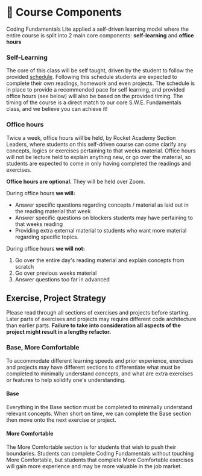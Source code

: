 # 🧩 Course Components

Coding Fundamentals Lite applied a self-driven learning model where the entire course is split into 2 main core components: **self-learning** and **office hours**

### Self-Learning

The core of this class will be self taught, driven by the student to follow the provided [schedule](broken-reference). Following this schedule students are expected to complete their own readings, homework and even projects. The schedule is in place to provide a recommended pace for self learning, and provided office hours (see below) will also be based on the provided timing. The timing of the course is a direct match to our core S.W.E. Fundamentals class, and we believe you can achieve it!

### **Office hours**

Twice a week, office hours will be held, by Rocket Academy Section Leaders, where students on this self-driven course can come clarify any concepts, logics or exercises pertaining to that weeks material. Office hours will not be lecture held to explain anything new, or go over the material, so students are expected to come in only having completed the readings and exercises.&#x20;

**Office hours are optional.** They will be held over Zoom.

During office hours **we will:**

* Answer specific questions regarding concepts / material as laid out in the reading material that week
* Answer specific questions on blockers students may have pertaining to that weeks reading
* Providing extra external material to students who want more material regarding specific topics.

During office hours **we will not:**

1. Go over the entire day's reading material and explain concepts from scratch
2. Go over previous weeks material
3. Answer questions too far in advanced



## Exercise, Project Strategy

Please read through all sections of exercises and projects before starting. Later parts of exercises and projects may require different code architecture than earlier parts. **Failure to take into consideration all aspects of the project might result in a lengthy refactor.**

### Base, More Comfortable

To accommodate different learning speeds and prior experience, exercises and projects may have different sections to differentiate what must be completed to minimally understand concepts, and what are extra exercises or features to help solidify one's understanding.

#### Base

Everything in the Base section must be completed to minimally understand relevant concepts. When short on time, we can complete the Base section then move onto the next exercise or project.

#### More Comfortable

The More Comfortable section is for students that wish to push their boundaries. Students can complete Coding Fundamentals without touching More Comfortable, but students that complete More Comfortable exercises will gain more experience and may be more valuable in the job market.
